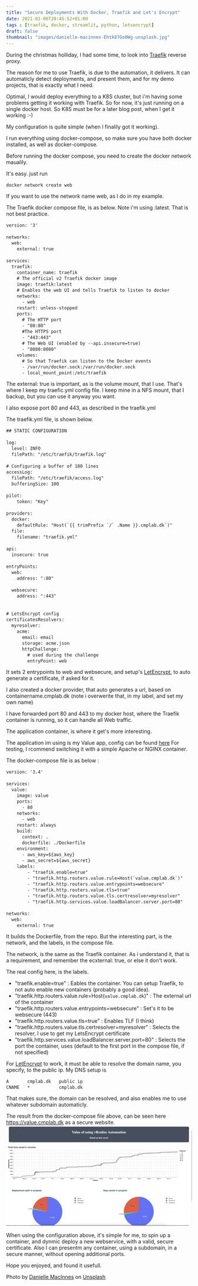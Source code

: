 ```yaml
---
title: "Secure Deployments With Docker, Traefik and Let's Encrypt"
date: 2021-01-06T20:45:52+01:00
tags : [traefik, docker, streamlit, python, letsencrypt]
draft: false
thumbnail: "images/danielle-macinnes-Ehtk87Go0Wg-unsplash.jpg"
---
```

During the christmas holliday, I had some time, to look into [Traefik](https://traefik.io/traefik/) reverse proxy.

The reason for me to use Traefik, is due to the automation, it delivers. 
It can automaticly detect deployments, and present them, and for my demo projects, that is exactly what I need.

Optimal, I would deploy everything to a K8S cluster, but i'm having some problems getting it working with Traefik. So for now, it's just running on a single docker host. So K8S must be for a later blog post, when I get it working :-) 

My configuration is quite simple (when I finalily got it working).

I run everything using docker-compose, so make sure you have both docker installed, as well as docker-compose.

Before running the docker compose, you need to create the docker network maualily.

It's easy. just run
```
docker network create web
```
If you want to use the network name web, as I do in my example.

The Traefik docker compose file, is as below. 
Note i'm using :latest. That is not best practice. 

```
version: '3'

networks:
  web:
    external: true

services:
  traefik:
    container_name: traefik
    # The official v2 Traefik docker image
    image: traefik:latest
    # Enables the web UI and tells Traefik to listen to docker
    networks:
      - web
    restart: unless-stopped
    ports:
      # The HTTP port
      - "80:80"
      #The HTTPS port
      - "443:443"
      # The Web UI (enabled by --api.insecure=true)
      - "8080:8080"
    volumes:
      # So that Traefik can listen to the Docker events
      - /var/run/docker.sock:/var/run/docker.sock
      - local_mount_point:/etc/traefik
```
The external: true 
is important, as is the volume mount, that I use.
That's where I keep my traefic.yml config file. 
I keep mine in a NFS mount, that I backup, but you can use it anyway you want. 

I also expose port 80 and 443, as described in the traefik.yml

The traefik.yml file, is shown below. 

```
## STATIC CONFIGURATION

log:
  level: INFO
  filePath: "/etc/traefik/traefik.log"

# Configuring a buffer of 100 lines
accessLog:
  filePath: "/etc/traefik/access.log"
  bufferingSize: 100

pilot:
    token: "Key"

providers:
  docker:
    defaultRule: "Host(`{{ trimPrefix `/` .Name }}.cmplab.dk`)"
  file:
    filename: "traefik.yml"

api:
  insecure: true

entryPoints:
  web:
    address: ":80"

  websecure:
    address: ":443"


# LetsEncrypt config
certificatesResolvers:
  myresolver:
    acme:
      email: email
      storage: acme.json
      httpChallenge:
        # used during the challenge
        entryPoint: web
```
It sets 2 entrypoints to web and websecure, and setup's [LetEncrypt](https://letsencrypt.org), to auto generate a certificate, if asked for it. 

I also created a docker provider, that auto generates a url, based on containername.cmplab.dk (note i overwerite that, in my label, and set my own name)

I have forwarded port 80 and 443 to my docker host, where the Traefik container is running, so it can handle all Web traffic.

The application container, is where it get's more interesting.

The application im using is my Value app, config can be found [here](https://github.com/rhjensen79/DemoApp)
For testing, I rcommend switching it with a simple Apache or NGINX container. 


The docker-compose file is as below :

```
version: '3.4'

services:
  value:
    image: value
    ports:
      - 80
    networks:
      - web
    restart: always
    build:
      context: .
      dockerfile: ./Dockerfile
    environment:
      - aws_key=${aws_key}
      - aws_secret=${aws_secret}
    labels:
        - "traefik.enable=true"
        - "traefik.http.routers.value.rule=Host(`value.cmplab.dk`)"
        - "traefik.http.routers.value.entrypoints=websecure"
        - "traefik.http.routers.value.tls=true"
        - "traefik.http.routers.value.tls.certresolver=myresolver"
        - "traefik.http.services.value.loadBalancer.server.port=80"

networks:
  web:
    external: true
```
It builds the Dockerfile, from the repo. But the interesting part, is the network, and the labels, in the compose file.

The network, is the same as the Traefik container. 
As i understand it, that is a requirement, and remember the ecxternal: true, or else it don't work.

The real config here, is the labels.

- "traefik.enable=true" : Eables the container. You can setup Traefik, to not auto enable new containers (probably a good idea).
- "traefik.http.routers.value.rule=Host(`value.cmplab.dk`)" : The external url of the container
- "traefik.http.routers.value.entrypoints=websecure" : Set's it to be websecure (443)
- "traefik.http.routers.value.tls=true" : Enables TLF (I think)
- "traefik.http.routers.value.tls.certresolver=myresolver" : Selects the resolver, I use to get my LetsEncrypt certificate
- "traefik.http.services.value.loadBalancer.server.port=80" : Selects the port the container, uses (default to the first port in the compose file, if not specified)

For [LetEncrypt](https://letsencrypt.org) to work, it must be able to resolve the domain name, you specify, to the public ip. 
My DNS setup is 

```
A       cmplab.dk   public ip
CNAME   *           cmplab.dk
```

That makes sure, the domain can be resolved, and also enables me to use whatever subdomain automaticly.

The result from the docker-compose file above, can be seen here https://value.cmplab.dk as a secure website.
![value.cmplab.dk](images/value_screenshot.png)

When using the configuration above, it's simple for me, to spin up a container, and dynmic deploy a new webservice, with a valid, secure certificate. 
Also I can presentm any container, using a subdomain, in a secure manner, without opening additional ports. 

Hope you enjoyed, and found it usefull.


<span>Photo by <a href="https://unsplash.com/@dsmacinnes?utm_source=unsplash&amp;utm_medium=referral&amp;utm_content=creditCopyText">Danielle MacInnes</a> on <a href="https://unsplash.com/s/photos/lock?utm_source=unsplash&amp;utm_medium=referral&amp;utm_content=creditCopyText">Unsplash</a></span>